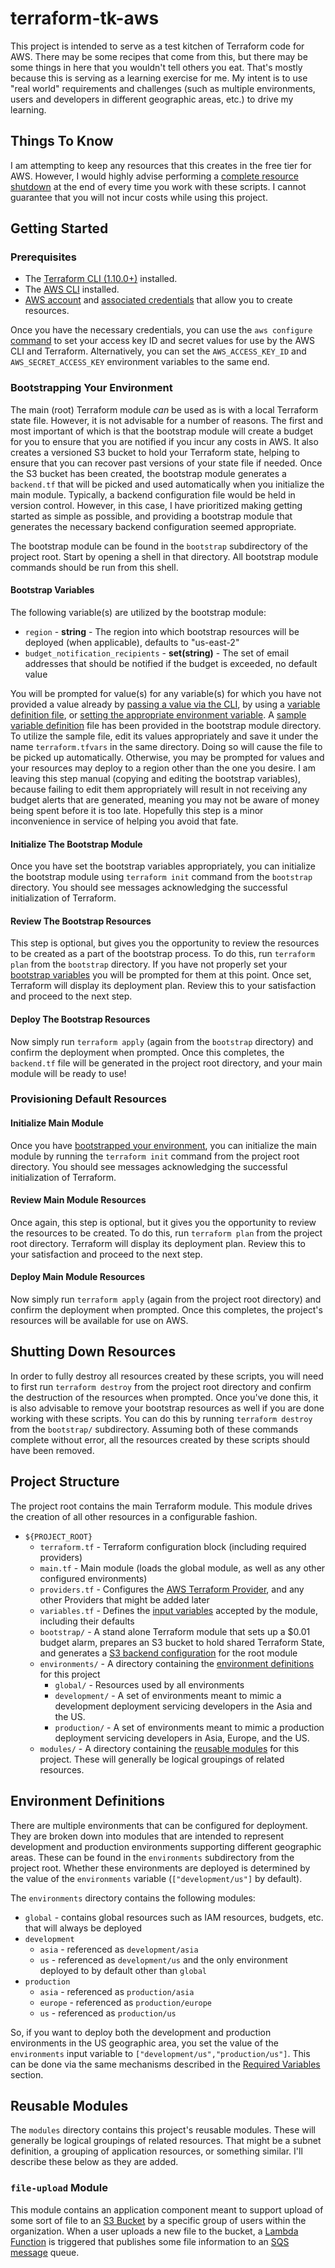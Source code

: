# terraform-tk-aws
This project is intended to serve as a test kitchen of Terraform code for AWS. There may be some recipes that come from
this, but there may be some things in here that you wouldn't tell others you eat. That's mostly because this is serving
as a learning exercise for me. My intent is to use "real world" requirements and challenges (such as multiple
environments, users and developers in different geographic areas, etc.) to drive my learning.


## Things To Know
I am attempting to keep any resources that this creates in the free tier for AWS. However, I would highly advise
performing a [complete resource shutdown](#shutting-down-resources) at the end of every time you work with these
scripts. I cannot guarantee that you will not incur costs while using this project.

## Getting Started
### Prerequisites
* The [Terraform CLI (1.10.0+)](https://developer.hashicorp.com/terraform/tutorials/aws-get-started/install-cli) installed.
* The [AWS CLI](https://docs.aws.amazon.com/cli/latest/userguide/install-cliv2.html) installed.
* [AWS account](https://aws.amazon.com/free) and [associated credentials](https://docs.aws.amazon.com/general/latest/gr/aws-sec-cred-types.html) that allow you to create resources.

Once you have the necessary credentials, you can use the `aws configure` [command](https://awscli.amazonaws.com/v2/documentation/api/latest/reference/configure/index.html)
to set your access key ID and secret values for use by the AWS CLI and Terraform. Alternatively, you can set the
`AWS_ACCESS_KEY_ID` and `AWS_SECRET_ACCESS_KEY` environment variables to the same end.

### Bootstrapping Your Environment
The main (root) Terraform module *can* be used as is with a local Terraform state file. However, it is not advisable for
a number of reasons. The first and most important of which is that the bootstrap module will create a budget for you to
ensure that you are notified if you incur any costs in AWS. It also creates a versioned S3 bucket to hold your Terraform
state, helping to ensure that you can recover past versions of your state file if needed. Once the S3 bucket has been
created, the bootstrap module generates a `backend.tf` that will be picked and used automatically when you initialize
the main module. Typically, a backend configuration file would be held in version control. However, in this case, I have
prioritized making getting started as simple as possible, and providing a bootstrap module that generates the necessary
backend configuration seemed appropriate.

The bootstrap module can be found in the `bootstrap` subdirectory of the project root. Start by opening a shell in that
directory. All bootstrap module commands should be run from this shell.

#### Bootstrap Variables
The following variable(s) are utilized by the bootstrap module:
* ```region``` - **string** - The region into which bootstrap resources will be deployed (when applicable), defaults to "us-east-2"
* ```budget_notification_recipients``` - **set(string)** - The set of email addresses that should be notified if the budget is exceeded, no default value

You will be prompted for value(s) for any variable(s) for which you have not provided a value already by
[passing a value via the CLI](https://developer.hashicorp.com/terraform/language/values/variables#variables-on-the-command-line),
by using a [variable definition file](https://developer.hashicorp.com/terraform/language/values/variables#variable-definitions-tfvars-files),
or [setting the appropriate environment variable](https://developer.hashicorp.com/terraform/language/values/variables#environment-variables).
A [sample variable definition](https://github.com/mkimberlin/terraform-tk-aws/blob/main/bootstrap/terraform.tfvars.sample)
file has been provided in the bootstrap module directory. To utilize the sample file, edit its values appropriately and
save it under the name `terraform.tfvars` in the same directory. Doing so will cause the file to be picked up
automatically. Otherwise, you may be prompted for values and your resources may deploy to a region
other than the one you desire. I am leaving this step manual (copying and editing the bootstrap variables), because
failing to edit them appropriately will result in not receiving any budget alerts that are generated, meaning you may
not be aware of money being spent before it is too late. Hopefully this step is a minor inconvenience in service of
helping you avoid that fate.

#### Initialize The Bootstrap Module
Once you have set the bootstrap variables appropriately, you can initialize the bootstrap module using `terraform init`
command from the `bootstrap` directory. You should see messages acknowledging the successful initialization of Terraform.

#### Review The Bootstrap Resources
This step is optional, but gives you the opportunity to review the resources to be created as a part of the bootstrap
process. To do this, run `terraform plan` from the `bootstrap` directory. If you have not properly set your [bootstrap variables](#bootstrap-variables)
you will be prompted for them at this point. Once set, Terraform will display its deployment plan. Review this to your
satisfaction and proceed to the next step.

#### Deploy The Bootstrap Resources
Now simply run `terraform apply` (again from the `bootstrap` directory) and confirm the deployment when prompted. Once
this completes, the `backend.tf` file will be generated in the project root directory, and your main module will be ready to use!

### Provisioning Default Resources

#### Initialize Main Module
Once you have [bootstrapped your environment](#bootstrapping-your-environment), you can initialize the main module by
running the `terraform init` command from the project root directory. You should see messages acknowledging the
successful initialization of Terraform.

#### Review Main Module Resources
Once again, this step is optional, but it gives you the opportunity to review the resources to be created. To do this,
run `terraform plan` from the project root directory. Terraform will display its deployment plan. Review this to your
satisfaction and proceed to the next step.

#### Deploy Main Module Resources
Now simply run `terraform apply` (again from the project root directory) and confirm the deployment when prompted. Once
this completes, the project's resources will be available for use on AWS.

## Shutting Down Resources
In order to fully destroy all resources created by these scripts, you will need to first run `terraform destroy` from
the project root directory and confirm the destruction of the resources when prompted. Once you've done this, it is also
advisable to remove your bootstrap resources as well if you are done working with these scripts. You can do this by
running `terraform destroy` from the `bootstrap/` subdirectory. Assuming both of these commands complete without error,
all the resources created by these scripts should have been removed.

## Project Structure
The project root contains the main Terraform module. This module drives the creation of all other resources in a
configurable fashion.
* `${PROJECT_ROOT}`
    * `terraform.tf` - Terraform configuration block (including required providers)
    * `main.tf` - Main module (loads the global module, as well as any other configured environments)
    * `providers.tf` - Configures the [AWS Terraform Provider](https://registry.terraform.io/providers/hashicorp/aws/latest/docs), and any other Providers that might be added later
    * `variables.tf` - Defines the [input variables](https://developer.hashicorp.com/terraform/language/values/variables) accepted by the module, including their defaults
    * `bootstrap/` - A stand alone Terraform module that sets up a $0.01 budget alarm, prepares an S3 bucket to hold shared Terraform State, and generates a [S3 backend configuration](https://developer.hashicorp.com/terraform/language/backend/s3) for the root module
    * `environments/` - A directory containing the [environment definitions](#environment-definitions) for this project
        * `global/` - Resources used by all environments
        * `development/` - A set of environments meant to mimic a development deployment servicing developers in the Asia and the US.
        * `production/` - A set of environments meant to mimic a production deployment servicing developers in Asia, Europe, and the US.
    * `modules/` - A directory containing the [reusable modules](#reusable-modules) for this project. These will generally be logical groupings of related resources.

## Environment Definitions
There are multiple environments that can be configured for deployment. They are broken down into modules that are
intended to represent development and production environments supporting different geographic areas. These can be found
in the `environments` subdirectory from the project root. Whether these environments are deployed is determined
by the value of the `environments` variable (`["development/us"]` by default).

The `environments` directory contains the following modules:
 * `global` - contains global resources such as IAM resources, budgets, etc. that will always be deployed
 * `development`
   * `asia` - referenced as `development/asia`
   * `us` - referenced as `development/us` and the only environment deployed to by default other than `global`
 * `production`
   * `asia` - referenced as `production/asia`
   * `europe` - referenced as `production/europe`
   * `us` - referenced as `production/us`

So, if you want to deploy both the development and production environments in the US geographic area, you set the value
of the `environments` input variable to `["development/us","production/us"]`. This can be done via the same mechanisms
described in the [Required Variables](#required-variables) section.

## Reusable Modules
The `modules` directory contains this project's reusable modules. These will generally be logical groupings of related
resources. That might be a subnet definition, a grouping of application resources, or something similar. I'll describe
these below as they are added.

### `file-upload` Module
This module contains an application component meant to support upload of some sort of file to an [S3 Bucket](https://docs.aws.amazon.com/s3/)
by a specific group of users within the organization. When a user uploads a new file to the bucket, a [Lambda Function](https://docs.aws.amazon.com/lambda/)
is triggered that publishes some file information to an [SQS message](https://docs.aws.amazon.com/sqs/) queue.
